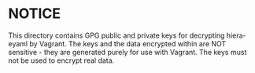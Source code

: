 # NOTICE

This directory contains GPG public and private keys for decrypting
hiera-eyaml by Vagrant. The keys and the data encrypted within are NOT
sensitive - they are generated purely for use with Vagrant. The keys must
not be used to encrypt real data.
